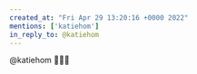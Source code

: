```yaml
---
created_at: "Fri Apr 29 13:20:16 +0000 2022"
mentions: ['katiehom']
in_reply_to: @katiehom
---
```


@katiehom 🤣🤣🤣